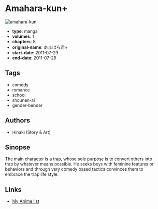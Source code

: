 # Amahara-kun+

![amahara-kun](https://cdn.myanimelist.net/images/manga/1/164515.jpg)

-   **type**: manga
-   **volumes**: 1
-   **chapters**: 8
-   **original-name**: あまはら君+
-   **start-date**: 2011-07-29
-   **end-date**: 2011-07-29

## Tags

-   comedy
-   romance
-   school
-   shounen-ai
-   gender-bender

## Authors

-   Hinaki (Story & Art)

## Sinopse

The main character is a trap, whose sole purpose is to convert others into trap by whatever means possible. He seeks boys with feminine features or behaviors and through very comedy based tactics convinces them to embrace the trap life style.

## Links

-   [My Anime list](https://myanimelist.net/manga/45881/Amahara-kun_)
